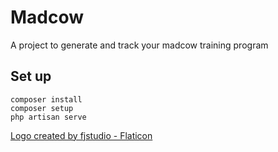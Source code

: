 # Madcow

A project to generate and track your madcow training program

## Set up

```shell
composer install
composer setup
php artisan serve
```


<a href="https://www.flaticon.com/free-icon/cow-skull_1099104">
    Logo created by fjstudio - Flaticon
</a>
